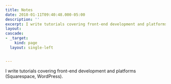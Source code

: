 ```yaml
---
title: Notes
date: 2018-01-11T09:40:48.000-05:00
description: ''
excerpt: I write tutorials covering front-end development and platforms (Squarespace, WordPress).
layout: 
cascade:
- _target:
    kind: page
  layout: single-left


---
```

I write tutorials covering front-end development and platforms (Squarespace, WordPress).